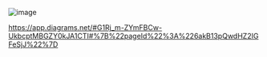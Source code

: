 ![image](https://github.com/SRIKARREDDY-dotorg/ParkingLotLLD/assets/59635392/872897cc-7098-42bd-9c54-e06f5b565610)


https://app.diagrams.net/#G1Rj_m-ZYmFBCw-UkbcptMBGZY0kJA1CTI#%7B%22pageId%22%3A%226akB13pQwdHZ2IGFeSjJ%22%7D
